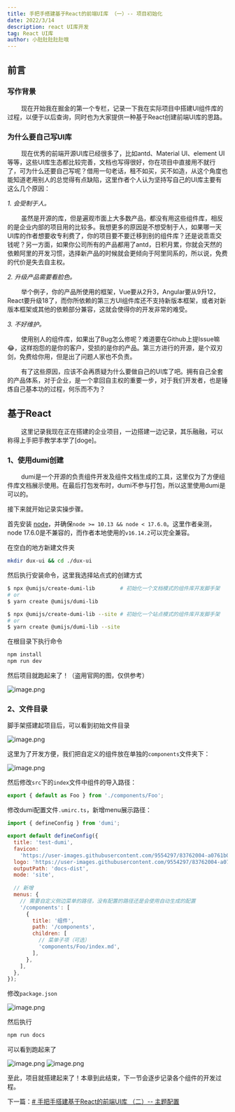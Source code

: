 ```yaml
---
title: 手把手搭建基于React的前端UI库 （一）-- 项目初始化
date: 2022/3/14
description: react UI库开发
tag: React UI库
author: 小肚肚肚肚肚哦
---
```

## 前言

### 写作背景
&nbsp;&nbsp;&nbsp;&nbsp;&nbsp;&nbsp;&nbsp;&nbsp;现在开始我在掘金的第一个专栏，记录一下我在实际项目中搭建UI组件库的过程，以便于以后查询，同时也为大家提供一种基于React创建前端UI库的思路。

### 为什么要自己写UI库

&nbsp;&nbsp;&nbsp;&nbsp;&nbsp;&nbsp;&nbsp;&nbsp;现在优秀的前端开源UI库已经很多了，比如antd、Material UI、element UI等等，这些UI库生态都比较完善，文档也写得很好，你在项目中直接用不就行了，可为什么还要自己写呢？借用一句老话，租不如买，买不如造，从这个角度也能知道老用别人的总觉得有点缺陷，这里作者个人认为坚持写自己的UI库主要有这么几个原因：

*1.* *会受制于人。*

&nbsp;&nbsp;&nbsp;&nbsp;&nbsp;&nbsp;&nbsp;&nbsp;虽然是开源的库，但是遍观市面上大多数产品，都没有用这些组件库，相反的是企业内部的项目用的比较多。我想更多的原因是不想受制于人，如果哪一天UI库的作者想要收专利费了，你的项目要不要迁移到别的组件库？还是说乖乖交钱呢？另一方面，如果你公司所有的产品都用了antd，日积月累，你就会天然的依赖阿里的开发习惯，选择新产品的时候就会更倾向于阿里同系的，所以说，免费的代价是失去自主权。

*2.* *升级产品需要看脸色。*

&nbsp;&nbsp;&nbsp;&nbsp;&nbsp;&nbsp;&nbsp;&nbsp;举个例子，你的产品所使用的框架，Vue要从2升3，Angular要从9升12，React要升级18了，而你所依赖的第三方UI组件库还不支持新版本框架，或者对新版本框架或其他的依赖部分兼容，这就会使得你的开发非常的难受。

*3.* *不好维护。*

&nbsp;&nbsp;&nbsp;&nbsp;&nbsp;&nbsp;&nbsp;&nbsp;使用别人的组件库，如果出了Bug怎么修呢？难道要在Github上提Issue嘛😂，这样抱怨的是你的客户，受损的是你的产品。第三方进行的开源，是个双刃剑，免费给你用，但是出了问题人家也不负责。


&nbsp;&nbsp;&nbsp;&nbsp;&nbsp;&nbsp;&nbsp;&nbsp;有了这些原因，应该不会再质疑为什么要做自己的UI库了吧。拥有自己全套的产品体系，对于企业，是一个拿回自主权的重要一步，对于我们开发者，也是锤炼自己基本功的过程，何乐而不为？

## 基于React
&nbsp;&nbsp;&nbsp;&nbsp;&nbsp;&nbsp;&nbsp;&nbsp;这里记录我现在正在搭建的企业项目，一边搭建一边记录，其乐融融，可以称得上手把手教学本学了\[doge\]。

### 1、使用dumi创建

&nbsp;&nbsp;&nbsp;&nbsp;&nbsp;&nbsp;&nbsp;&nbsp;dumi是一个开源的负责组件开发及组件文档生成的工具，这里仅为了方便组件库文档展示使用。在最后打包发布时，dumi不参与打包，所以这里使用dumi是可以的。

接下来就开始记录实操步骤。

首先安装 [node](https://nodejs.org/en/)，并确保`node >= 10.13 && node < 17.6.0`。这里作者亲测，node 17.6.0是不兼容的，而作者本地使用的`v16.14.2`可以完全兼容。

在空白的地方新建文件夹
```sh
mkdir dux-ui && cd ./dux-ui
```

然后执行安装命令，这里我选择站点式的创建方式

```sh
$ npx @umijs/create-dumi-lib        # 初始化一个文档模式的组件库开发脚手架
# or
$ yarn create @umijs/dumi-lib

$ npx @umijs/create-dumi-lib --site # 初始化一个站点模式的组件库开发脚手架
# or
$ yarn create @umijs/dumi-lib --site
```
在根目录下执行命令

```sh
npm install
npm run dev
```
然后项目就跑起来了！（盗用官网的图，仅供参考）

![image.png](/images/2022-3-14/2022-3-14-1.png)

### 2、文件目录

脚手架搭建起项目后，可以看到初始文件目录

![image.png](/images/2022-3-14/2022-3-14-2.png)


这里为了开发方便，我们把自定义的组件放在单独的`components`文件夹下：

![image.png](/images/2022-3-14/2022-3-14-3.png)


然后修改`src`下的`index`文件中组件的导入路径：

```js
export { default as Foo } from './components/Foo';
```
修改dumi配置文件`.umirc.ts`，新增menu展示路径：

```js
import { defineConfig } from 'dumi';

export default defineConfig({
  title: 'test-dumi',
  favicon:
    'https://user-images.githubusercontent.com/9554297/83762004-a0761b00-a6a9-11ea-83b4-9c8ff721d4b8.png',
  logo: 'https://user-images.githubusercontent.com/9554297/83762004-a0761b00-a6a9-11ea-83b4-9c8ff721d4b8.png',
  outputPath: 'docs-dist',
  mode: 'site',
  
  // 新增
  menus: {
    // 需要自定义侧边菜单的路径，没有配置的路径还是会使用自动生成的配置
    '/components': [
      {
        title: '组件',
        path: '/components',
        children: [
          // 菜单子项（可选）
          'components/Foo/index.md',
        ],
      },
    ],
  },
});
```

修改`package.json`

![image.png](/images/2022-3-14/2022-3-14-4.png)


然后执行

```sh
npm run docs
```

可以看到跑起来了

![image.png](/images/2022-3-14/2022-3-14-5.png)
![image.png](/images/2022-3-14/2022-3-14-6.png)

至此，项目就搭建起来了！本章到此结束，下一节会逐步记录各个组件的开发过程。

下一篇：[# 手把手搭建基于React的前端UI库 （二）-- 主题配置](https://juejin.cn/post/7076652936331280421)